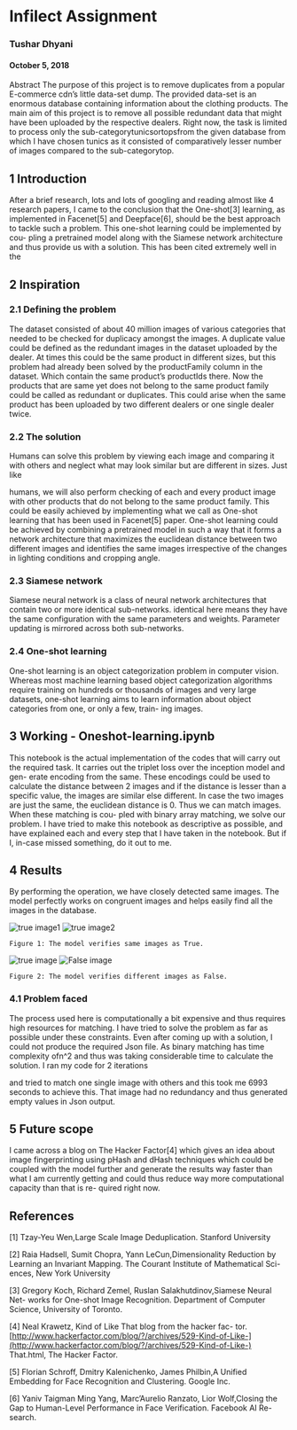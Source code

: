 # Infilect Assignment

### Tushar Dhyani

#### October 5, 2018


Abstract
The purpose of this project is to remove duplicates from a popular E-commerce
cdn’s little data-set dump. The provided data-set is an enormous database
containing information about the clothing products. The main aim of
this project is to remove all possible redundant data that might have
been uploaded by the respective dealers. Right now, the task is limited
to process only the sub-categorytunicsortopsfrom the given database
from which I have chosen tunics as it consisted of comparatively lesser
number of images compared to the sub-categorytop.

## 1 Introduction

After a brief research, lots and lots of googling and reading almost like 4
research papers, I came to the conclusion that the One-shot[3] learning, as
implemented in Facenet[5] and Deepface[6], should be the best approach to
tackle such a problem. This one-shot learning could be implemented by cou-
pling a pretrained model along with the Siamese network architecture and
thus provide us with a solution. This has been cited extremely well in the

## 2 Inspiration

### 2.1 Defining the problem

The dataset consisted of about 40 million images of various categories that
needed to be checked for duplicacy amongst the images. A duplicate value
could be defined as the redundant images in the dataset uploaded by the dealer.
At times this could be the same product in different sizes, but this problem
had already been solved by the productFamily column in the dataset. Which
contain the same product’s productIds there. Now the products that are same
yet does not belong to the same product family could be called as redundant or
duplicates. This could arise when the same product has been uploaded by two
different dealers or one single dealer twice.

### 2.2 The solution

Humans can solve this problem by viewing each image and comparing it with
others and neglect what may look similar but are different in sizes. Just like


humans, we will also perform checking of each and every product image with
other products that do not belong to the same product family. This could be
easily achieved by implementing what we call as One-shot learning that has been
used in Facenet[5] paper. One-shot learning could be achieved by combining
a pretrained model in such a way that it forms a network architecture that
maximizes the euclidean distance between two different images and identifies
the same images irrespective of the changes in lighting conditions and cropping
angle.

### 2.3 Siamese network

Siamese neural network is a class of neural network architectures that contain
two or more identical sub-networks. identical here means they have the same
configuration with the same parameters and weights. Parameter updating is
mirrored across both sub-networks.

### 2.4 One-shot learning

One-shot learning is an object categorization problem in computer vision. Whereas
most machine learning based object categorization algorithms require training
on hundreds or thousands of images and very large datasets, one-shot learning
aims to learn information about object categories from one, or only a few, train-
ing images.

## 3 Working - Oneshot-learning.ipynb

This notebook is the actual implementation of the codes that will carry out the
required task. It carries out the triplet loss over the inception model and gen-
erate encoding from the same. These encodings could be used to calculate the
distance between 2 images and if the distance is lesser than a specific value, the
images are similar else different. In case the two images are just the same, the
euclidean distance is 0. Thus we can match images. When these matching is cou-
pled with binary array matching, we solve our problem. I have tried to make this
notebook as descriptive as possible, and have explained each and every step that
I have taken in the notebook. But if I, in-case missed something, do it out to me.

## 4 Results

By performing the operation, we have closely detected same images. The model
perfectly works on congruent images and helps easily find all the images in the
database.

![true image1](http://img.fkcdn.com/image/tunic/3/s/c/gj19135-tu-180red-global-desi-s-200x200-imaeyzczspzxzzgx.jpeg)  ![true image2](http://img.fkcdn.com/image/tunic/3/s/c/gj19135-tu-180red-global-desi-s-200x200-imaeyzczspzxzzgx.jpeg)
```
Figure 1: The model verifies same images as True.
```
![true image](http://img.fkcdn.com/image/tunic/3/s/c/gj19135-tu-180red-global-desi-s-200x200-imaeyzczspzxzzgx.jpeg)  ![False image](http://img.fkcdn.com/image/tunic/f/y/c/gw-476-goodwill-impex-3xl-200x200-imaegtkm38vqkdyz.jpeg)
```
Figure 2: The model verifies different images as False.
```
### 4.1 Problem faced

The process used here is computationally a bit expensive and thus requires high
resources for matching. I have tried to solve the problem as far as possible under
these constraints. Even after coming up with a solution, I could not produce the
required Json file. As binary matching has time complexity ofn^2 and thus was
taking considerable time to calculate the solution. I ran my code for 2 iterations


and tried to match one single image with others and this took me 6993 seconds
to achieve this. That image had no redundancy and thus generated empty values
in Json output.

## 5 Future scope

I came across a blog on The Hacker Factor[4] which gives an idea about image
fingerprinting using pHash and dHash techniques which could be coupled with
the model further and generate the results way faster than what I am currently
getting and could thus reduce way more computational capacity than that is re-
quired right now.

## References

[1] Tzay-Yeu Wen,Large Scale Image Deduplication. Stanford University

[2] Raia Hadsell, Sumit Chopra, Yann LeCun,Dimensionality Reduction by
Learning an Invariant Mapping. The Courant Institute of Mathematical Sci-
ences, New York University

[3] Gregory Koch, Richard Zemel, Ruslan Salakhutdinov,Siamese Neural Net-
works for One-shot Image Recognition. Department of Computer Science,
University of Toronto.

[4] Neal Krawetz, Kind of Like That blog from the hacker fac-
tor. [http://www.hackerfactor.com/blog/?/archives/529-Kind-of-Like-](http://www.hackerfactor.com/blog/?/archives/529-Kind-of-Like-)
That.html, The Hacker Factor.

[5] Florian Schroff, Dmitry Kalenichenko, James Philbin,A Unified Embedding
for Face Recognition and Clustering. Google Inc.

[6] Yaniv Taigman Ming Yang, Marc’Aurelio Ranzato, Lior Wolf,Closing the
Gap to Human-Level Performance in Face Verification. Facebook AI Re-
search.
